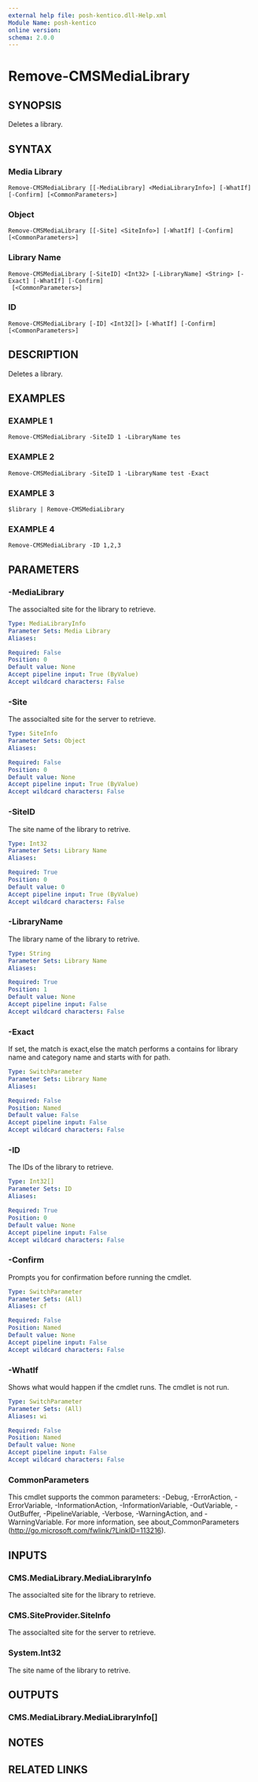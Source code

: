 ```yaml
---
external help file: posh-kentico.dll-Help.xml
Module Name: posh-kentico
online version:
schema: 2.0.0
---
```


# Remove-CMSMediaLibrary

## SYNOPSIS
Deletes a library.

## SYNTAX

### Media Library
```
Remove-CMSMediaLibrary [[-MediaLibrary] <MediaLibraryInfo>] [-WhatIf] [-Confirm] [<CommonParameters>]
```

### Object
```
Remove-CMSMediaLibrary [[-Site] <SiteInfo>] [-WhatIf] [-Confirm] [<CommonParameters>]
```

### Library Name
```
Remove-CMSMediaLibrary [-SiteID] <Int32> [-LibraryName] <String> [-Exact] [-WhatIf] [-Confirm]
 [<CommonParameters>]
```

### ID
```
Remove-CMSMediaLibrary [-ID] <Int32[]> [-WhatIf] [-Confirm] [<CommonParameters>]
```

## DESCRIPTION
Deletes a library.

## EXAMPLES

### EXAMPLE 1
```
Remove-CMSMediaLibrary -SiteID 1 -LibraryName tes
```

### EXAMPLE 2
```
Remove-CMSMediaLibrary -SiteID 1 -LibraryName test -Exact
```

### EXAMPLE 3
```
$library | Remove-CMSMediaLibrary
```

### EXAMPLE 4
```
Remove-CMSMediaLibrary -ID 1,2,3
```

## PARAMETERS

### -MediaLibrary
The associalted site for the library to retrieve.

```yaml
Type: MediaLibraryInfo
Parameter Sets: Media Library
Aliases:

Required: False
Position: 0
Default value: None
Accept pipeline input: True (ByValue)
Accept wildcard characters: False
```

### -Site
The associalted site for the server to retrieve.

```yaml
Type: SiteInfo
Parameter Sets: Object
Aliases:

Required: False
Position: 0
Default value: None
Accept pipeline input: True (ByValue)
Accept wildcard characters: False
```

### -SiteID
The site name of the library to retrive.

```yaml
Type: Int32
Parameter Sets: Library Name
Aliases:

Required: True
Position: 0
Default value: 0
Accept pipeline input: True (ByValue)
Accept wildcard characters: False
```

### -LibraryName
The library name of the library to retrive.

```yaml
Type: String
Parameter Sets: Library Name
Aliases:

Required: True
Position: 1
Default value: None
Accept pipeline input: False
Accept wildcard characters: False
```

### -Exact
If set, the match is exact,else the match performs a contains for library name and category name and starts with for path.

```yaml
Type: SwitchParameter
Parameter Sets: Library Name
Aliases:

Required: False
Position: Named
Default value: False
Accept pipeline input: False
Accept wildcard characters: False
```

### -ID
The IDs of the library to retrieve.

```yaml
Type: Int32[]
Parameter Sets: ID
Aliases:

Required: True
Position: 0
Default value: None
Accept pipeline input: False
Accept wildcard characters: False
```

### -Confirm
Prompts you for confirmation before running the cmdlet.

```yaml
Type: SwitchParameter
Parameter Sets: (All)
Aliases: cf

Required: False
Position: Named
Default value: None
Accept pipeline input: False
Accept wildcard characters: False
```

### -WhatIf
Shows what would happen if the cmdlet runs.
The cmdlet is not run.

```yaml
Type: SwitchParameter
Parameter Sets: (All)
Aliases: wi

Required: False
Position: Named
Default value: None
Accept pipeline input: False
Accept wildcard characters: False
```

### CommonParameters
This cmdlet supports the common parameters: -Debug, -ErrorAction, -ErrorVariable, -InformationAction, -InformationVariable, -OutVariable, -OutBuffer, -PipelineVariable, -Verbose, -WarningAction, and -WarningVariable.
For more information, see about_CommonParameters (http://go.microsoft.com/fwlink/?LinkID=113216).

## INPUTS

### CMS.MediaLibrary.MediaLibraryInfo
The associalted site for the library to retrieve.

### CMS.SiteProvider.SiteInfo
The associalted site for the server to retrieve.

### System.Int32
The site name of the library to retrive.

## OUTPUTS

### CMS.MediaLibrary.MediaLibraryInfo[]
## NOTES

## RELATED LINKS
